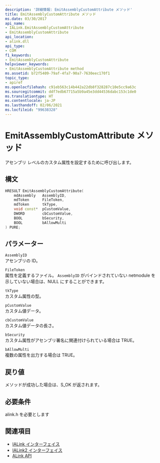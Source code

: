 ```yaml
---
description: '詳細情報: EmitAssemblyCustomAttribute メソッド'
title: EmitAssemblyCustomAttribute メソッド
ms.date: 03/30/2017
api_name:
- IALink.EmitAssemblyCustomAttribute
- EmitAssemblyCustomAttribute
api_location:
- alink.dll
api_type:
- COM
f1_keywords:
- EmitAssemblyCustomAttribute
helpviewer_keywords:
- EmitAssemblyCustomAttribute method
ms.assetid: b72f5409-79af-4fa7-90a7-7630eec170f1
topic_type:
- apiref
ms.openlocfilehash: c91eb563c14b442a22db8f328287c10e5cc9a63c
ms.sourcegitcommit: ddf7edb67715a5b9a45e3dd44536dabc153c1de0
ms.translationtype: HT
ms.contentlocale: ja-JP
ms.lasthandoff: 02/06/2021
ms.locfileid: "99638328"
---
```

# <a name="emitassemblycustomattribute-method"></a>EmitAssemblyCustomAttribute メソッド

アセンブリ レベルのカスタム属性を設定するために呼び出します。  
  
## <a name="syntax"></a>構文  
  
```cpp  
HRESULT EmitAssemblyCustomAttribute(  
    mdAssembly   AssemblyID,  
    mdToken      FileToken,  
    mdToken      tkType,  
    void const*  pCustomValue,  
    DWORD        cbCustomValue,  
    BOOL         bSecurity,  
    BOOL         bAllowMulti  
) PURE;  
```  
  
## <a name="parameters"></a>パラメーター  

 `AssemblyID`  
 アセンブリの ID。  
  
 `FileToken`  
 属性を定義するファイル。 `AssemblyID` がバインドされていない netmodule を示していない場合は、NULL にすることができます。  
  
 `tkType`  
 カスタム属性の型。  
  
 `pCustomValue`  
 カスタム値データ。  
  
 `cbCustomValue`  
 カスタム値データの長さ。  
  
 `bSecurity`  
 カスタム属性がアセンブリ署名に関連付けられている場合は TRUE。  
  
 `bAllowMulti`  
 複数の属性を出力する場合は TRUE。  
  
## <a name="return-value"></a>戻り値  

 メソッドが成功した場合は、S_OK が返されます。  
  
## <a name="requirements"></a>必要条件  

 alink.h を必要とします  
  
## <a name="see-also"></a>関連項目

- [IALink インターフェイス](ialink-interface.md)
- [IALink2 インターフェイス](ialink2-interface.md)
- [ALink API](index.md)
